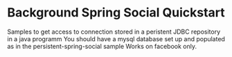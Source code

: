Background Spring Social Quickstart
===================================

Samples to get access to connection stored in a peristent JDBC repository in a java programm
You should have a mysql database set up and populated as in the persistent-spring-social sample
Works on facebook only.

